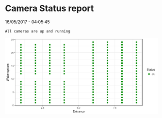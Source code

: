 Camera Status report
================
16/05/2017 - 04:05:45

    All cameras are up and running

![](camreport_files/figure-markdown_github/unnamed-chunk-2-1.png)
